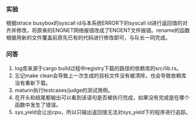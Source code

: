 ### 实验
根据strace busybox的syscall id与本系统ERROR下的syscall id进行返回值的对齐并修改，将原来的ENONET网络报错改成了ENOENT文件报错。rename的函数根据用新的文件覆盖前原先已有的代码进行修改即可，与队长一同完成。
### 问答
1. log库来源于cargo build过程中registry下载的路径的依赖库的src/lib.rs。
2. 忘记make clean会导致上一次生成的目标文件没有被清除，也会导致依赖库没有重新下载。
3. maturin执行testcases/judge的测试用例。
4. 在开头和结尾都输出可以看到该语句是否被执行完成，如果没有完成是在哪个函数中发生了错误。
5. sys_yield会让出cpu，所以只输出返回值无法对sys_yield下的程序进行追踪。
